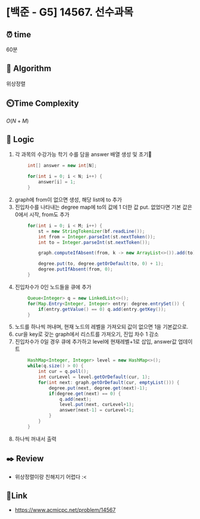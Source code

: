 # [백준 - G5] 14567. 선수과목

## ⏰  **time**
60분

## :pushpin: **Algorithm**
위상정렬

## ⏲️**Time Complexity**
$O(N+M)$

## :round_pushpin: **Logic**
1. 각 과목의 수강가능 학기 수를 담을 answer 배열 생성 및 초기
```java
        int[] answer = new int[N];

        for(int i = 0; i < N; i++) {
            answer[i] = 1;
        }
```
2. graph에 from이 없으면 생성, 해당 list에 to 추가
3. 진입차수를 나타내는 degree map에 to의 값에 1 더한 값 put. 없었다면 기본 값은 0에서 시작, from도 추가
```java
        for(int i = 0; i < M; i++) {
            st = new StringTokenizer(bf.readLine());
            int from = Integer.parseInt(st.nextToken());
            int to = Integer.parseInt(st.nextToken());

            graph.computeIfAbsent(from, k -> new ArrayList<>()).add(to);

            degree.put(to, degree.getOrDefault(to, 0) + 1);
            degree.putIfAbsent(from, 0);
        }
```
4. 진입차수가 0인 노드들을 큐에 추가
```java
        Queue<Integer> q = new LinkedList<>();
        for(Map.Entry<Integer, Integer> entry: degree.entrySet()) {
            if(entry.getValue() == 0) q.add(entry.getKey());
        }
```
5. 노드를 하나씩 꺼내며, 현재 노드의 레벨을 가져오되 값이 없으면 1을 기본값으로.
6. cur을 key로 갖는 graph에서 리스트를 가져오기, 진입 차수 1 감소
7. 진입차수가 0일 경우 큐에 추가하고 level에 현재레벨+1로 삽입, answer값 업데이트
```java
        HashMap<Integer, Integer> level = new HashMap<>();
        while(q.size() > 0) {
            int cur = q.poll();
            int curLevel = level.getOrDefault(cur, 1);
            for(int next: graph.getOrDefault(cur, emptyList())) {
                degree.put(next, degree.get(next)-1);
                if(degree.get(next) == 0) {
                    q.add(next);
                    level.put(next, curLevel+1);
                    answer[next-1] = curLevel+1;
                }
            }
        }
```
8. 하나씩 꺼내서 출력


## :black_nib: **Review**
- 위상정렬이랑 친해지기 어렵다 :< 

## 📡**Link**
- https://www.acmicpc.net/problem/14567
